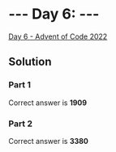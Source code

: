 # --- Day 6: ---

[Day 6  - Advent of Code 2022](https://adventofcode.com/2022/day/6)

## Solution

### Part 1

Correct answer is **1909**

### Part 2

Correct answer is **3380**
